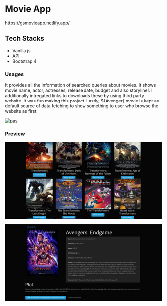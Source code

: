 <h1>Movie App</h1>

https://gsmovieapp.netlify.app/
<h2>Tech Stacks</h2>
<ul>
  <li>Vanilla js</li>
  <li>API </li>
  <li>Bootstrap 4</li>
  </ul>
  <h3>Usages</h3>
  <p>It provides all the information of searched queries about movies. It shows movie name, actor, actresses, release date, budget and also storyline!. I additionally intregated links to downloads these by using third party website. It was fun making this project. Lastly, ${Avenger} movie is kept as default source of data fetching to show something to user who browse the website as first.</p>
  
  [![pas](https://img.shields.io/static/v1?&message=ProgressiveApp.Store&color=74b9ff&style=flat&label=Follow%20Movie%20App%20at)](https://progressiveapp.store/pwa/Movie-App)
  
  
  <h3>Preview</h3>
<img src="Screenshot%20(47).png" />



![](Screenshot%20(49).png)
